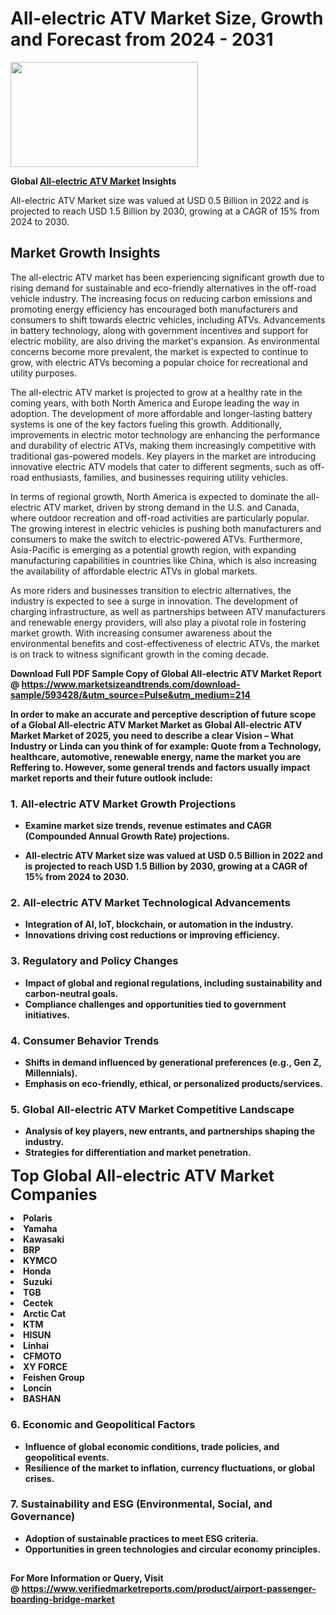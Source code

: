 <H1>All-electric ATV Market Size, Growth and Forecast from 2024 - 2031</H1><img class="aligncenter size-medium wp-image-584254" src="https://thirdeyenews.in/wp-content/uploads/2024/09/Global-Market-Research-300x168.jpeg" alt="" width="300" height="168" /><p><strong>Global&nbsp;<a href="https://www.marketsizeandtrends.com/download-sample/593428/&amp;utm_source=Pulse&amp;utm_medium=214">All-electric ATV Market</a> Insights</strong></p><p>All-electric ATV Market size was valued at USD 0.5 Billion in 2022 and is projected to reach USD 1.5 Billion by 2030, growing at a CAGR of 15% from 2024 to 2030.</p><p><h2>Market Growth Insights</h2> <p>The all-electric ATV market has been experiencing significant growth due to rising demand for sustainable and eco-friendly alternatives in the off-road vehicle industry. The increasing focus on reducing carbon emissions and promoting energy efficiency has encouraged both manufacturers and consumers to shift towards electric vehicles, including ATVs. Advancements in battery technology, along with government incentives and support for electric mobility, are also driving the market's expansion. As environmental concerns become more prevalent, the market is expected to continue to grow, with electric ATVs becoming a popular choice for recreational and utility purposes.</p> <p><strong></strong></p> <p>The all-electric ATV market is projected to grow at a healthy rate in the coming years, with both North America and Europe leading the way in adoption. The development of more affordable and longer-lasting battery systems is one of the key factors fueling this growth. Additionally, improvements in electric motor technology are enhancing the performance and durability of electric ATVs, making them increasingly competitive with traditional gas-powered models. Key players in the market are introducing innovative electric ATV models that cater to different segments, such as off-road enthusiasts, families, and businesses requiring utility vehicles.</p> <p>In terms of regional growth, North America is expected to dominate the all-electric ATV market, driven by strong demand in the U.S. and Canada, where outdoor recreation and off-road activities are particularly popular. The growing interest in electric vehicles is pushing both manufacturers and consumers to make the switch to electric-powered ATVs. Furthermore, Asia-Pacific is emerging as a potential growth region, with expanding manufacturing capabilities in countries like China, which is also increasing the availability of affordable electric ATVs in global markets.</p> <p>As more riders and businesses transition to electric alternatives, the industry is expected to see a surge in innovation. The development of charging infrastructure, as well as partnerships between ATV manufacturers and renewable energy providers, will also play a pivotal role in fostering market growth. With increasing consumer awareness about the environmental benefits and cost-effectiveness of electric ATVs, the market is on track to witness significant growth in the coming decade.</p> <p><strong></p><p><span class=""><strong>Download Full PDF Sample Copy of Global All-electric ATV Market Report</strong> @ <a href="https://www.marketsizeandtrends.com/download-sample/593428/&amp;utm_source=Pulse&amp;utm_medium=214" target="_blank">https://www.marketsizeandtrends.com/download-sample/593428/&amp;utm_source=Pulse&amp;utm_medium=214</a></span></p><p>In order to make an accurate and perceptive description of future scope of a Global&nbsp;All-electric ATV Market Market as Global&nbsp;All-electric ATV Market Market of 2025, you need to describe a clear Vision &ndash; What Industry or Linda can you think of for example: Quote from a Technology, healthcare, automotive, renewable energy, name the market you are Reffering to. However, some general trends and factors usually impact market reports and their future outlook include:</p><h3>1.&nbsp;<strong>All-electric ATV Market Growth Projections</strong></h3><ul><li>Examine market size trends, revenue estimates and CAGR (Compounded Annual Growth Rate) projections.</li><li><p>All-electric ATV Market size was valued at USD 0.5 Billion in 2022 and is projected to reach USD 1.5 Billion by 2030, growing at a CAGR of 15% from 2024 to 2030.</p></li></ul><h3>2.&nbsp;<strong>All-electric ATV Market Technological Advancements</strong></h3><ul><li>Integration of AI, IoT, blockchain, or automation in the industry.</li><li>Innovations driving cost reductions or improving efficiency.</li></ul><h3>3.&nbsp;<strong>Regulatory and Policy Changes</strong></h3><ul><li>Impact of global and regional regulations, including sustainability and carbon-neutral goals.</li><li>Compliance challenges and opportunities tied to government initiatives.</li></ul><h3>4.&nbsp;<strong>Consumer Behavior Trends</strong></h3><ul><li>Shifts in demand influenced by generational preferences (e.g., Gen Z, Millennials).</li><li>Emphasis on eco-friendly, ethical, or personalized products/services.</li></ul><h3>5.&nbsp;<strong>Global All-electric ATV Market Competitive Landscape</strong></h3><ul><li>Analysis of key players, new entrants, and partnerships shaping the industry.</li><li>Strategies for differentiation and market penetration.</li></ul><p data-pm-slice="1 1 []"><span style="color: inherit; font-family: inherit; font-size: 25px;">Top Global All-electric ATV Market Companies</span></p><div class="" data-test-id=""><p><li>Polaris</li><li> Yamaha</li><li> Kawasaki</li><li> BRP</li><li> KYMCO</li><li> Honda</li><li> Suzuki</li><li> TGB</li><li> Cectek</li><li> Arctic Cat</li><li> KTM</li><li> HISUN</li><li> Linhai</li><li> CFMOTO</li><li> XY FORCE</li><li> Feishen Group</li><li> Loncin</li><li> BASHAN</li></p></div><h3>6.&nbsp;<strong>Economic and Geopolitical Factors</strong></h3><ul><li>Influence of global economic conditions, trade policies, and geopolitical events.</li><li>Resilience of the market to inflation, currency fluctuations, or global crises.</li></ul><h3>7.&nbsp;<strong>Sustainability and ESG (Environmental, Social, and Governance)</strong></h3><ul><li>Adoption of sustainable practices to meet ESG criteria.</li><li>Opportunities in green technologies and circular economy principles.</li></ul><h2><strong style="font-size: 14px;">For More Information or Query, Visit @&nbsp;</strong><a style="background-color: #ffffff; font-size: 14px;" href="https://www.marketsizeandtrends.com/report/all-electric-atv-market/" target="_blank">https://www.verifiedmarketreports.com/product/airport-passenger-boarding-bridge-market</a></h2>
